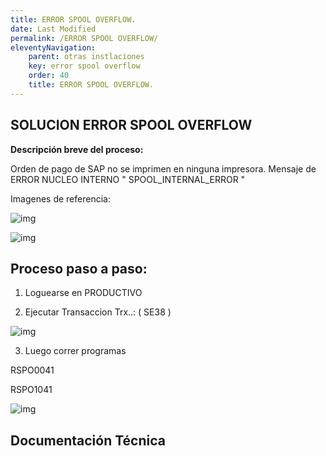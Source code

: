 ```yaml
---
title: ERROR SPOOL OVERFLOW.
date: Last Modified
permalink: /ERROR SPOOL OVERFLOW/
eleventyNavigation:
    parent: otras instlaciones
    key: error spool overflow
    order: 40
    title: ERROR SPOOL OVERFLOW.
---
```

## **SOLUCION ERROR SPOOL OVERFLOW**

**Descripción breve del proceso:**

Orden de pago de SAP no se imprimen en ninguna impresora.
Mensaje de ERROR NUCLEO INTERNO " SPOOL_INTERNAL_ERROR "

Imagenes de referencia:

![img](../content/images/Solucion_Error_Spool_Overflow/ESO1.jpg)

![img](../content/images/Solucion_Error_Spool_Overflow/ESO1.jpg)


## Proceso paso a paso:

1. Loguearse en PRODUCTIVO

2. Ejecutar Transaccion Trx..: ( SE38 ) 

![img](../content/images/Solucion_Error_Spool_Overflow/ESO3.jpg)

3. Luego correr programas 

RSPO0041

RSPO1041

![img](../content/images/Solucion_Error_Spool_Overflow/ESO4.jpg)


## Documentación Técnica

